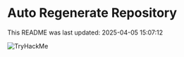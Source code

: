 # Auto Regenerate Repository

This README was last updated: 2025-04-05 15:07:12

 ![TryHackMe](https://tryhackme.com/badge/533634)